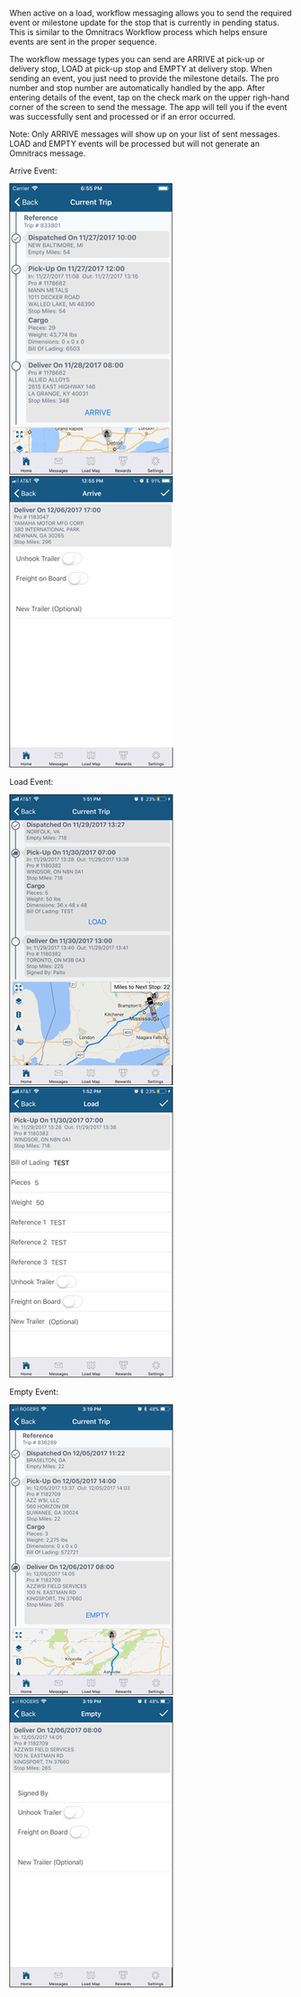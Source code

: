 When active on a load, workflow messaging allows you to send the required event or milestone update for the stop that is currently in pending status. This is similar to the Omnitracs Workflow process which helps ensure events are sent in the proper sequence.

The workflow message types you can send are ARRIVE at pick-up or delivery stop, LOAD at pick-up stop and EMPTY at delivery stop.  When sending an event, you just need to provide the milestone details.  The pro number and stop number are automatically handled 
by the app. After entering details of the event, tap on the check mark on the upper righ-hand corner of the screen to send the message.  The app will tell you if the event was successfully sent and processed or if an error occurred.  

Note: Only ARRIVE messages will show up on your list of sent messages.  LOAD and EMPTY events will be processed but will not generate an Omnitracs message.

Arrive Event:

![image1](_media/messages/imagearrive1.png)
![image2](_media/messages/imagearrive2.png)

Load Event:

![image1](_media/messages/imageload1.png)
![image2](_media/messages/imageload2.png)

Empty Event:

![image1](_media/messages/imageempty1.png)
![image2](_media/messages/imageempty2.png)
